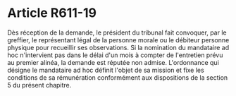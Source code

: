 # Article R611-19

Dès réception de la demande, le président du tribunal fait convoquer, par le greffier, le représentant légal de la personne morale ou le débiteur personne physique pour recueillir ses observations.   Si la nomination du mandataire ad hoc n'intervient pas dans le délai d'un mois à compter de l'entretien prévu au premier alinéa, la demande est réputée non admise.   L'ordonnance qui désigne le mandataire ad hoc définit l'objet de sa mission et fixe les conditions de sa rémunération conformément aux dispositions de la section 5 du présent chapitre.